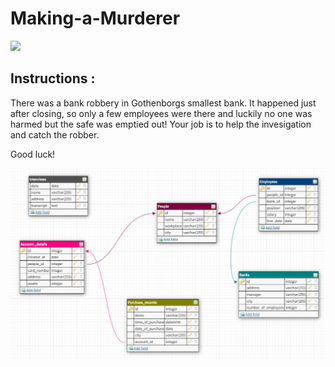 # Making-a-Murderer

![](https://media.giphy.com/media/vbPzAifIrGycdxnvsO/giphy.gif)

## Instructions :

There was a bank robbery in Gothenborgs smallest bank.
It happened just after closing, so only a few employees were there and luckily no one was harmed but the safe was emptied out! 
Your job is to help the invesigation and catch the robber. 

Good luck!

![database structure](https://github.com/mreka91/Making-a-Murderer/blob/main/database.png)
